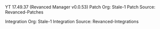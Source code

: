 YT 17.49.37 (Revanced Manager v0.0.53)
Patch Org: Stale-1
Patch Source: Revanced-Patches

Integration Org: Stale-1
Integration Source: Revanced-Integrations

